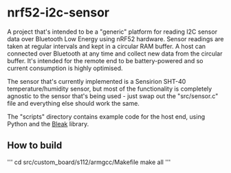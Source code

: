 # nrf52-i2c-sensor

A project that's intended to be a "generic" platform for reading I2C sensor data over Bluetooth Low Energy using nRF52 hardware. Sensor readings are taken at regular intervals
and kept in a circular RAM buffer. A host can connected over Bluetooth at any time and collect new data from the circular buffer. It's intended for the
remote end to
be battery-powered and so current consumption is highly optimised.

The sensor that's currently implemented is a Sensirion SHT-40 temperature/humidity sensor, but most of the functionality is completely agnostic to the
sensor that's being used - just swap out the "src/sensor.c" file and everything else should work the same.

The "scripts" directory contains example code for the host end, using Python and the [Bleak](https://pypi.org/project/bleak/) library.

## How to build

'''
cd src/custom_board/s112/armgcc/Makefile
make all
'''
